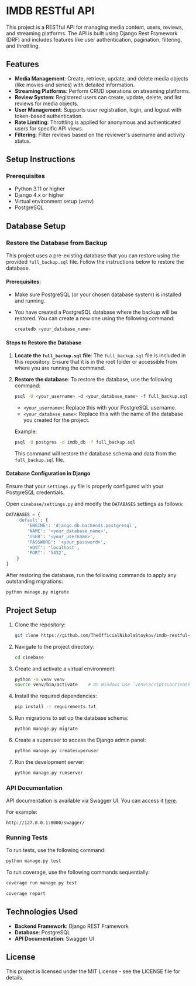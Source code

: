 
# IMDB RESTful API

This project is a RESTful API for managing media content, users, reviews, and streaming platforms. The API is built using Django Rest Framework (DRF) and includes features like user authentication, pagination, filtering, and throttling.

## Features

- **Media Management**: Create, retrieve, update, and delete media objects (like movies and series) with detailed information.
- **Streaming Platforms**: Perform CRUD operations on streaming platforms.
- **Review System**: Registered users can create, update, delete, and list reviews for media objects.
- **User Management**: Supports user registration, login, and logout with token-based authentication.
- **Rate Limiting**: Throttling is applied for anonymous and authenticated users for specific API views.
- **Filtering**: Filter reviews based on the reviewer's username and activity status.

## Setup Instructions

### Prerequisites

- Python 3.11 or higher
- Django 4.x or higher
- Virtual environment setup (venv)
- PostgreSQL

## Database Setup

### Restore the Database from Backup

This project uses a pre-existing database that you can restore using the provided `full_backup.sql` file. Follow the instructions below to restore the database.

#### Prerequisites:
- Make sure PostgreSQL (or your chosen database system) is installed and running.
- You have created a PostgreSQL database where the backup will be restored. You can create a new one using the following command:

    ```bash
    createdb <your_database_name>
    ```

#### Steps to Restore the Database

1. **Locate the `full_backup.sql` file**:
   The `full_backup.sql` file is included in this repository. Ensure that it is in the root folder or accessible from where you are running the command.

2. **Restore the database**:
   To restore the database, use the following command:

    ```bash
    psql -U <your_username> -d <your_database_name> -f full_backup.sql
    ```

   - `<your_username>`: Replace this with your PostgreSQL username.
   - `<your_database_name>`: Replace this with the name of the database you created for the project.
   
   Example:

    ```bash
    psql -U postgres -d imdb_db -f full_backup.sql
    ```

   This command will restore the database schema and data from the `full_backup.sql` file.

#### Database Configuration in Django

Ensure that your `settings.py` file is properly configured with your PostgreSQL credentials.

Open `cinebase/settings.py` and modify the `DATABASES` settings as follows:

```python
DATABASES = {
    'default': {
        'ENGINE': 'django.db.backends.postgresql',
        'NAME': '<your_database_name>',
        'USER': '<your_username>',
        'PASSWORD': '<your_password>',
        'HOST': 'localhost',
        'PORT': '5432',
    }
}
```

After restoring the database, run the following commands to apply any outstanding migrations:

```python
python manage.py migrate
```

## Project Setup

1. Clone the repository:

   ```bash
   git clone https://github.com/TheOfficialNikolaStoykov/imdb-restful-api.git
   ```

2. Navigate to the project directory:

   ```bash
   cd cinebase
   ```

3. Create and activate a virtual environment:

   ```bash
   python -m venv venv
   source venv/bin/activate    # On Windows use `venv\Scripts\activate`
   ```

4. Install the required dependencies:

   ```bash
   pip install -r requirements.txt
   ```

5. Run migrations to set up the database schema:

   ```bash
   python manage.py migrate
   ```

6. Create a superuser to access the Django admin panel:

   ```bash
   python manage.py createsuperuser
   ```

7. Run the development server:

   ```bash
   python manage.py runserver
   ```

### API Documentation

API documentation is available via Swagger UI. You can access it [here](https://theofficialnikolastoykov.github.io/imdb-restful-api/).

For example:

```
http://127.0.0.1:8000/swagger/
```

### Running Tests

To run tests, use the following command:

```bash
python manage.py test
```

To run coverage, use the following commands sequentially:
```bash
coverage run manage.py test
```
```bash
coverage report
```

## Technologies Used

- **Backend Framework**: Django REST Framework
- **Database**: PostgreSQL
- **API Documentation**: Swagger UI

## License

This project is licensed under the MIT License - see the LICENSE file for details.

